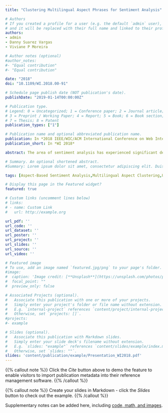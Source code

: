 ```yaml
---
title: "Clustering Multilingual Aspect Phrases for Sentiment Analysis"

# Authors
# If you created a profile for a user (e.g. the default `admin` user), write the username (folder name) here 
# and it will be replaced with their full name and linked to their profile.
authors:
- admin
- Danny Suarez Vargas
- Viviane P Moreira

# Author notes (optional)
#author_notes:
#- "Equal contribution"
#- "Equal contribution"

date: "2018"
doi: "10.1109/WI.2018.00-91"

# Schedule page publish date (NOT publication's date).
publishDate: "2019-01-14T00:00:00Z"

# Publication type.
# Legend: 0 = Uncategorized; 1 = Conference paper; 2 = Journal article;
# 3 = Preprint / Working Paper; 4 = Report; 5 = Book; 6 = Book section;
# 7 = Thesis; 8 = Patent
publication_types: ["1"]

# Publication name and optional abbreviated publication name.
publication: In *2018 IEEE/WIC/ACM International Conference on Web Intelligence (WI)*
publication_short: In *WI 2018*

abstract: The area of sentiment analysis has experienced significant developments in the last few years. More specifically, there has been growing interest in aspect-based sentiment analysis in which the goal is to extract, group, and rate the overall opinion about the features of the entity being evaluated. Techniques for aspect extraction can produce an undesirably large number of aspects - with many of those relating to the same product feature. This problem is aggravated when the reviews are written in many languages. In this paper, we address the novel task of multilingual aspect clustering which aims at grouping together the aspects extracted from reviews written in several languages. We contribute with a proposal of techniques to tackle this problem and test them on reviews written in five languages. Our experiments show that our unsupervised clustering technique achieves results that outperform a semi-supervised baseline in many cases.

# Summary. An optional shortened abstract.
#Summary: Lorem ipsum dolor sit amet, consectetur adipiscing elit. Duis posuere tellus ac convallis placerat. Proin tincidunt magna sed ex sollicitudin condimentum.

tags: [Aspect-Based Sentiment Analysis,Multilingual Aspect Clustering,Unsupervised Learning,Word Embeddings]

# Display this page in the Featured widget?
featured: true

# Custom links (uncomment lines below)
# links:
# - name: Custom Link
#   url: http://example.org

url_pdf: ''
url_code: ''
url_dataset: ''
url_poster: ''
url_project: ''
url_slides: ''
url_source: ''
url_video: ''

# Featured image
# To use, add an image named `featured.jpg/png` to your page's folder. 
#image:
#  caption: 'Image credit: [**Unsplash**](https://unsplash.com/photos/pLCdAaMFLTE)'
#  focal_point: ""
#  preview_only: false

# Associated Projects (optional).
#   Associate this publication with one or more of your projects.
#   Simply enter your project's folder or file name without extension.
#   E.g. `internal-project` references `content/project/internal-project/index.md`.
#   Otherwise, set `projects: []`.
#projects:
#- example

# Slides (optional).
#   Associate this publication with Markdown slides.
#   Simply enter your slide deck's filename without extension.
#   E.g. `slides: "example"` references `content/slides/example/index.md`.
#   Otherwise, set `slides: ""`.
slides: 'content/publication/example/Presentation_WI2018.pdf'
---
```


{{% callout note %}}
Click the *Cite* button above to demo the feature to enable visitors to import publication metadata into their reference management software.
{{% /callout %}}

{{% callout note %}}
Create your slides in Markdown - click the *Slides* button to check out the example.
{{% /callout %}}

Supplementary notes can be added here, including [code, math, and images](https://wowchemy.com/docs/writing-markdown-latex/).
